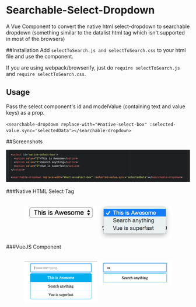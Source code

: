 # Searchable-Select-Dropdown
A Vue Component to convert the native html select-dropdown to searchable dropdown (something similar to the datalist html tag which isn't supported in most of the browsers)

##Installation
Add `selectToSearch.js and selectToSearch.css` to your html file and use the component.

If you are using webpack/browserify, just do  `require selectToSearch.js` and `require selectToSearch.css`.

## Usage
Pass the select component's id and modelValue (containing text and value keys) as a prop.

`<searchable-dropdown replace-with="#native-select-box" :selected-value.sync='selectedData'></searchable-dropdown>`

##Screenshots


![Alt text](images/example_code.png?raw=true "Example Code")

###Native HTML Select Tag
<p align="center">
  <br>
  <img align="top" width="200" src="images/native.png?raw=true" alt="select">
  <img align="top" width="200" src="images/native-opened.png?raw=true" alt="usage">
</p>

###VueJS Component
<p align="center">
  <br>
  <img align="top" width="200" src="images/usage.png?raw=true" alt="usage">
  <img align="top" width="200" style="vertical-align:top" src="images/typeahead.png?raw=true" alt="usage">
</p>



